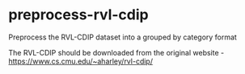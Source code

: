 # preprocess-rvl-cdip
Preprocess the RVL-CDIP dataset into a grouped by category format


The RVL-CDIP should be downloaded from the original website - https://www.cs.cmu.edu/~aharley/rvl-cdip/
